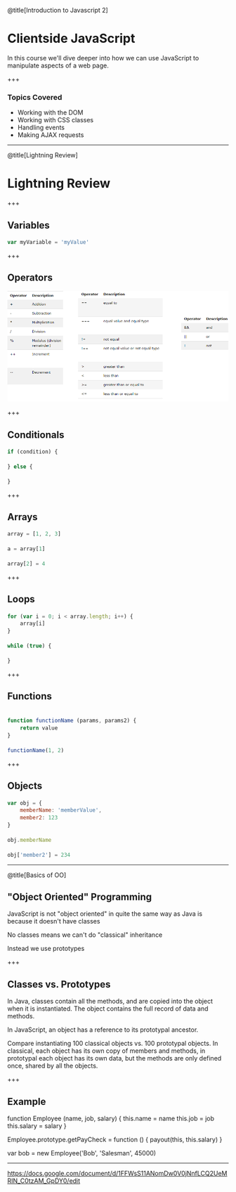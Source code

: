 @title[Introduction to Javascript 2]

# Clientside JavaScript

In this course we'll dive deeper into how we can use JavaScript to manipulate aspects of a web page.

+++

### Topics Covered

- Working with the DOM
- Working with CSS classes
- Handling events
- Making AJAX requests

---

@title[Lightning Review]

# Lightning Review

+++

## Variables

```javascript
var myVariable = 'myValue'
```

+++

## Operators

![operators](images/operator_cheatsheet.png)

+++

## Conditionals

```javascript
if (condition) {

} else {

}
```

+++

## Arrays

```javascript
array = [1, 2, 3]

a = array[1]

array[2] = 4
```

+++

## Loops

```javascript
for (var i = 0; i < array.length; i++) {
	array[i]
}

while (true) {

}
```

+++

## Functions

```javascript

function functionName (params, params2) {
	return value
}

functionName(1, 2)

```

+++

## Objects

```javascript
var obj = {
	memberName: 'memberValue',
	member2: 123
}

obj.memberName

obj['member2'] = 234
```

---

@title[Basics of OO]

## "Object Oriented" Programming

JavaScript is not "object oriented" in quite the same way as Java is because it doesn't have classes

No classes means we can't do "classical" inheritance

Instead we use <span class="gold">prototypes</span>

+++

## Classes vs. Prototypes

In Java, classes contain all the methods, and are copied into the object when it is instantiated. The object contains the full record of data and methods.

In JavaScript, an object has a reference to its prototypal ancestor.

Compare instantiating 100 classical objects vs. 100 prototypal objects. In classical, each object has its own copy of members and methods, in prototypal each object has its own data, but the methods are only defined once, shared by all the objects.

+++

## Example

function Employee (name, job, salary) {
	this.name = name
	this.job = job
	this.salary = salary
}

Employee.prototype.getPayCheck = function () {
	payout(this, this.salary)
}

var bob = new Employee('Bob', 'Salesman', 45000)

---

https://docs.google.com/document/d/1FFWsS11ANomDw0V0jNnfLCQ2UeMRIN_C0tzAM_GpDY0/edit
